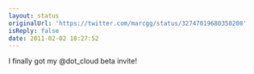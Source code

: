 ```yaml
---
layout: status
originalUrl: 'https://twitter.com/marcgg/status/32747019680350208'
isReply: false
date: 2011-02-02 10:27:52
---
```


I finally got my @dot_cloud beta invite!

